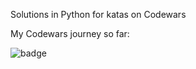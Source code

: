 Solutions in Python for katas on Codewars

My Codewars journey so far:

![badge](https://www.codewars.com/users/desaivishwas/badges/large)

